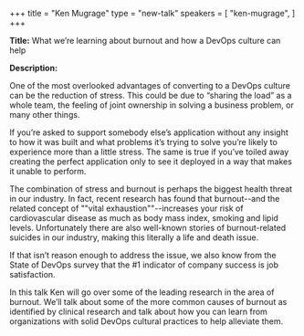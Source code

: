 +++
title = "Ken Mugrage"
type = "new-talk"
speakers = [
        "ken-mugrage",
]
+++
<div class="col-12">
<p><strong>Title:</strong> What we’re learning about burnout and how a DevOps culture can help</p>

<p><strong>Description:</strong></p>

<p>One of the most overlooked advantages of converting to a DevOps culture can be the reduction of stress. This could be due to “sharing the load” as a whole team, the feeling of joint ownership in solving a business problem, or many other things.</p>

<p>If you’re asked to support somebody else’s application without any insight to how it was built and what problems it’s trying to solve you’re likely to experience more than a little stress. The same is true if you’ve toiled away creating the perfect application only to see it deployed in a way that makes it unable to perform.</p>

<p>The combination of stress and burnout is perhaps the biggest health threat in our industry. In fact, recent research has found that burnout--and the related concept of ""vital exhaustion""--increases your risk of cardiovascular disease as much as body mass index, smoking and lipid levels. Unfortunately there are also well-known stories of burnout-related suicides in our industry, making this literally a life and death issue.</p>

<p>If that isn’t reason enough to address the issue, we also know from the State of DevOps survey that the #1 indicator of company success is job satisfaction.</p>

<p>In this talk Ken will go over some of the leading research in the area of burnout. We’ll talk about some of the more common causes of burnout as identified by clinical research and talk about how you can learn from organizations with solid DevOps cultural practices to help alleviate them.</p>

</div>
